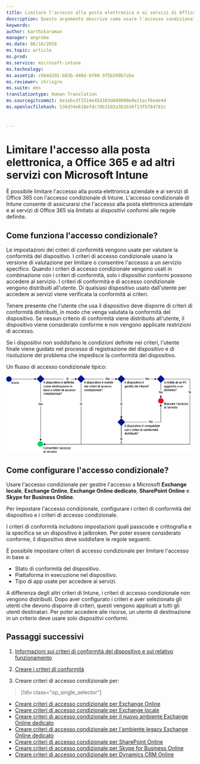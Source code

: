 ```yaml
---
title: Limitare l'accesso alla posta elettronica e ai servizi di Office 365 | Microsoft Intune
description: Questo argomento descrive come usare l'accesso condizionale per consentire solo ai dispositivi conformi di accedere alla posta elettronica e ai dati aziendali in SharePoint Online e altri servizi.
keywords: 
author: karthikaraman
manager: angrobe
ms.date: 06/16/2016
ms.topic: article
ms.prod: 
ms.service: microsoft-intune
ms.technology: 
ms.assetid: c564d292-b83b-440d-bf08-3f5b299b7a5e
ms.reviewer: chrisgre
ms.suite: ems
translationtype: Human Translation
ms.sourcegitcommit: be1ebcdf2514e45d383dd49890e0e21acf6ede44
ms.openlocfilehash: 536d34e618efdc78b3103a3b1b36f13fb784781c


---
```


# Limitare l'accesso alla posta elettronica, a Office 365 e ad altri servizi con Microsoft Intune
È possibile limitare l'accesso alla posta elettronica aziendale e ai servizi di Office 365 con l'accesso condizionale di Intune. L'accesso condizionale di Intune consente di assicurarsi che l'accesso alla posta elettronica aziendale e ai servizi di Office 365 sia limitato ai dispositivi conformi alle regole definite.
## Come funziona l'accesso condizionale?
Le impostazioni dei criteri di conformità vengono usate per valutare la conformità del dispositivo. I criteri di accesso condizionale usano la versione di valutazione per limitare o consentire l'accesso a un servizio specifico. Quando i criteri di accesso condizionale vengono usati in combinazione con i criteri di conformità, solo i dispositivi conformi possono accedere al servizio. I criteri di conformità e di accesso condizionale vengono distribuiti all'utente. Di qualsiasi dispositivo usato dall'utente per accedere ai servizi viene verificata la conformità ai criteri.

Tenere presente che l'utente che usa il dispositivo deve disporre di criteri di conformità distribuiti, in modo che venga valutata la conformità del dispositivo.
Se nessun criterio di conformità viene distribuito all'utente, il dispositivo viene considerato conforme e non vengono applicate restrizioni di accesso.

Se i dispositivi non soddisfano le condizioni definite nei criteri, l'utente finale viene guidato nel processo di registrazione del dispositivo e di risoluzione del problema che impedisce la conformità del dispositivo.

Un flusso di accesso condizionale tipico:

![Immagine che illustra gli aspetti tenuti in considerazione per determinare se a un dispositivo è consentito o meno l'accesso a un servizio](../media/ConditionalAccess4.png)

## Come configurare l'accesso condizionale?
Usare l'accesso condizionale per gestire l'accesso a Microsoft **Exchange locale**, **Exchange Online**, **Exchange Online dedicato**, **SharePoint Online** e **Skype for Business Online**.

Per impostare l'accesso condizionale, configurare i criteri di conformità del dispositivo e i criteri di accesso condizionale.

I criteri di conformità includono impostazioni quali passcode e crittografia e la specifica se un dispositivo è jailbroken. Per poter essere considerato conforme, il dispositivo deve soddisfare le regole seguenti.

È possibile impostare criteri di accesso condizionale per limitare l'accesso in base a:
- Stato di conformità del dispositivo.
- Piattaforma in esecuzione nel dispositivo.
- Tipo di app usate per accedere ai servizi.

A differenza degli altri criteri di Intune, i criteri di accesso condizionale non vengono distribuiti. Dopo aver configurato i criteri e aver selezionato gli utenti che devono disporre di criteri, questi vengono applicati a tutti gli utenti destinatari. Per poter accedere alle risorse, un utente di destinazione in un criterio deve usare solo dispositivi conformi.


## Passaggi successivi
1. [Informazioni sui criteri di conformità del dispositivo e sul relativo funzionamento ](introduction-to-device-compliance-policies-in-microsoft-intune.md)

2. [Creare i criteri di conformità](create-a-device-compliance-policy-in-microsoft-intune.md)

2.  Creare criteri di accesso condizionale per:
> [!div class="op_single_selector"]
  - [Creare criteri di accesso condizionale per Exchange Online](restrict-access-to-exchange-online-with-microsoft-intune.md)
  - [Creare criteri di accesso condizionale per Exchange locale](restrict-access-to-exchange-onpremises-with-microsoft-intune.md)
  - [Creare criteri di accesso condizionale per il nuovo ambiente Exchange Online dedicato](restrict-access-to-exchange-online-with-microsoft-intune.md)
  - [Creare criteri di accesso condizionale per l'ambiente legacy Exchange Online dedicato](restrict-access-to-exchange-onpremises-with-microsoft-intune.md)
  - [Creare criteri di accesso condizionale per SharePoint Online](restrict-access-to-sharepoint-online-with-microsoft-intune.md)
  - [Creare criteri di accesso condizionale per Skype for Business Online](restrict-access-to-skype-for-business-online-with-microsoft-intune.md)
  - [Creare criteri di accesso condizionale per Dynamics CRM Online](restrict-access-to-dynamics-crm-online-with-microsoft-intune.md)



<!--HONumber=Jul16_HO5-->


